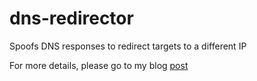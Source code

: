 # dns-redirector
Spoofs DNS responses to redirect targets to a different IP

For more details, please go to my blog [post][post]

[post]: https://fsec404.github.io/blog/DNS-hijacking/
